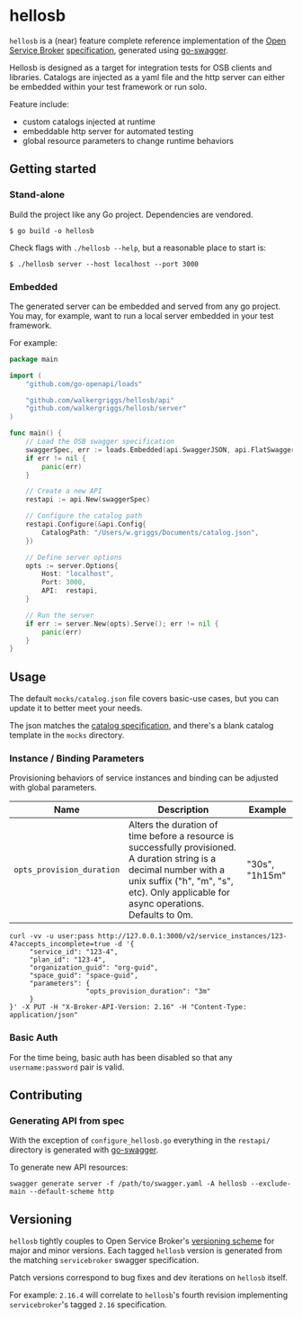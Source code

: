 # hellosb

`hellosb` is a (near) feature complete reference implementation of the [Open Service Broker](https://github.com/openservicebrokerapi/servicebroker) [specification](https://github.com/openservicebrokerapi/servicebroker/blob/master/spec.md), generated using [go-swagger](https://github.com/go-swagger/go-swagger).

Hellosb is designed as a target for integration tests for OSB clients and libraries. Catalogs are injected as a yaml file and the http server can either be embedded within your test framework or run solo.

Feature include:

- custom catalogs injected at runtime
- embeddable http server for automated testing
- global resource parameters to change runtime behaviors

## Getting started

### Stand-alone

Build the project like any Go project. Dependencies are vendored.

```
$ go build -o hellosb
```

Check flags with `./hellosb --help`, but a reasonable place to start is:

```
$ ./hellosb server --host localhost --port 3000
```

### Embedded

The generated server can be embedded and served from any go project. You may, for example, want to run a local server embedded in your test framework.

For example:

``` go
package main

import (
    "github.com/go-openapi/loads"

    "github.com/walkergriggs/hellosb/api"
    "github.com/walkergriggs/hellosb/server"
)

func main() {
    // Load the OSB swagger specification
    swaggerSpec, err := loads.Embedded(api.SwaggerJSON, api.FlatSwaggerJSON)
    if err != nil {
        panic(err)
    }

    // Create a new API
    restapi := api.New(swaggerSpec)

    // Configure the catalog path
    restapi.Configure(&api.Config{
        CatalogPath: "/Users/w.griggs/Documents/catalog.json",
    })

    // Define server options
    opts := server.Options{
        Host: "localhost",
        Port: 3000,
        API:  restapi,
    }

    // Run the server
    if err := server.New(opts).Serve(); err != nil {
        panic(err)
    }
}
```

## Usage

The default `mocks/catalog.json` file covers basic-use cases, but you can update it to better meet your needs.

The json matches the [catalog specification](https://github.com/openservicebrokerapi/servicebroker/blob/master/spec.md#service-offering-object), and there's a blank catalog template in the `mocks` directory.

### Instance / Binding Parameters

Provisioning behaviors of service instances and binding can be adjusted with global parameters.

| Name      | Description | Example |
| --------- | ----------- | ------- |
| `opts_provision_duration` | Alters the duration of time before a resource is successfully provisioned. A duration string is a decimal number with a unix suffix ("h", "m", "s", etc). Only applicable for async operations. Defaults to 0m. | "30s", "1h15m" |

```
curl -vv -u user:pass http://127.0.0.1:3000/v2/service_instances/123-4?accepts_incomplete=true -d '{
     "service_id": "123-4",
     "plan_id": "123-4",
     "organization_guid": "org-guid",
     "space_guid": "space-guid",
     "parameters": {
                   "opts_provision_duration": "3m"
     }
}' -X PUT -H "X-Broker-API-Version: 2.16" -H "Content-Type: application/json"
```

### Basic Auth

For the time being, basic auth has been disabled so that any `username:password` pair is valid.

## Contributing

### Generating API from spec

With the exception of `configure_hellosb.go` everything in the `restapi/` directory is generated with [go-swagger](https://github.com/go-swagger/go-swagger).

To generate new API resources:

```
swagger generate server -f /path/to/swagger.yaml -A hellosb --exclude-main --default-scheme http
```

## Versioning

`hellosb` tightly couples to Open Service Broker's [versioning scheme](https://github.com/openservicebrokerapi/servicebroker/blob/master/release-notes.md) for major and minor versions. Each tagged `hellosb` version is generated from the matching `servicebroker` swagger specification.

Patch versions correspond to bug fixes and dev iterations on `hellosb` itself.

For example: `2.16.4` will correlate to `hellosb`'s fourth revision implementing `servicebroker`'s tagged `2.16` specification.
